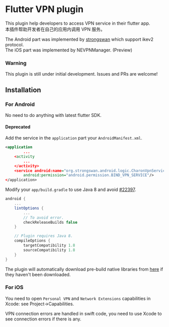 # Flutter VPN plugin

This plugin help developers to access VPN service in their flutter app.  
本插件帮助开发者在自己的应用内调用 VPN 服务。

The Android part was implemented by [strongswan](https://www.strongswan.org/) which support ikev2 protocol.  
The iOS part was implemented by NEVPNManager. (Preview)

### Warning
This plugin is still under initial development.
Issues and PRs are welcome!

## Installation

### For Android
No need to do anything with latest flutter SDK.  

#### Deprecated
Add the service in the `application` part your `AndroidManifest.xml`.
```xml
<application
        ...
    <activity
        ...
    </activity>
    <service android:name="org.strongswan.android.logic.CharonVpnService"
        android:permission="android.permission.BIND_VPN_SERVICE"/>
</application>
```
Modify your `app/build.gradle` to use Java 8 and avoid [#22397](https://github.com/flutter/flutter/issues/22397).
```gradle
android {
    ...
    lintOptions {
        ...
        // To avoid error.
        checkReleaseBuilds false
    }

    // Plugin requires Java 8.
    compileOptions {
        targetCompatibility 1.8
        sourceCompatibility 1.8
    }
}
```
The plugin will automatically download pre-build native libraries from [here](https://github.com/X-dea/Flutter_VPN/releases) if they haven't been downloaded.

### For iOS

You need to open `Personal VPN` and `Network Extensions` capabilities in Xcode: see Project->Capabilities.

VPN connection errors are handled in swift code, you need to use Xcode to see connection errors if there is any.
